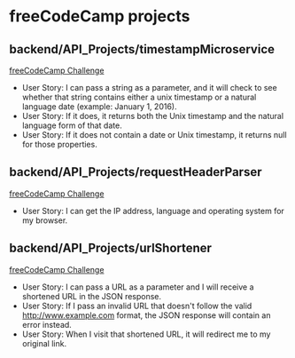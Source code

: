 # freeCodeCamp projects

## backend/API_Projects/timestampMicroservice
[freeCodeCamp Challenge](https://www.freecodecamp.org/challenges/timestamp-microservice)
* User Story: I can pass a string as a parameter, and it will check to see whether that string contains either a unix timestamp or a natural language date (example: January 1, 2016).
* User Story: If it does, it returns both the Unix timestamp and the natural language form of that date.
* User Story: If it does not contain a date or Unix timestamp, it returns null for those properties.

## backend/API_Projects/requestHeaderParser
[freeCodeCamp Challenge](https://www.freecodecamp.org/challenges/request-header-parser-microservice)
* User Story: I can get the IP address, language and operating system for my browser.

## backend/API_Projects/urlShortener
[freeCodeCamp Challenge](https://www.freecodecamp.org/challenges/url-shortener-microservice)
* User Story:  I can pass a URL as a parameter and I will receive a shortened URL in the JSON response.
* User Story: If I pass an invalid URL that doesn't follow the valid http://www.example.com format, the JSON response will contain an error instead.
* User Story: When I visit that shortened URL, it will redirect me to my original link.
